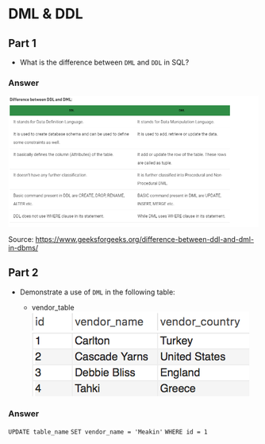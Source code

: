 # DML & DDL

## Part 1

* What is the difference between `DML` and `DDL` in SQL?
### Answer

 ![source](Images/Difference_DDL_DML.PNG)

Source: https://www.geeksforgeeks.org/difference-between-ddl-and-dml-in-dbms/
## Part 2

* Demonstrate a use of `DML` in the following table:

  * vendor_table
    ![vendor_table](Images/vendor_table.png)

### Answer
`UPDATE table_name`
`SET vendor_name = 'Meakin'`
`WHERE id = 1`